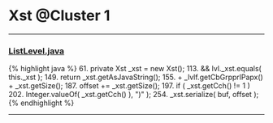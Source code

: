 # Xst @Cluster 1

***

### [ListLevel.java](https://searchcode.com/codesearch/view/97384065/)
{% highlight java %}
61. private Xst _xst = new Xst();
113.             && lvl._xst.equals( this._xst );
149.     return _xst.getAsJavaString();
155.             + _lvlf.getCbGrpprlPapx() + _xst.getSize();
187.     offset += _xst.getSize();
197.         if ( _xst.getCch() != 1 )
202.                     Integer.valueOf( _xst.getCch() ), ")" );
254.     _xst.serialize( buf, offset );
{% endhighlight %}

***

